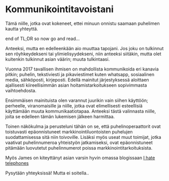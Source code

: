 # Kommunikointitavoistani

Tämä niille, jotka ovat kokeneet, ettei minuun onnistu saamaan puhelimen kautta yhteyttä.

end of TL;DR so now go and read...

Anteeksi, mutta en edelleenkään aio muuttaa tapojani. Jos joku on tulkinnut sen röyhkeydekseni
tai ylimielisyydekseni, niin anteeksi siitäkin, mutta olet kuitenkin tulkinnut asian väärin; muuta tulkintaasi.

Vuonna 2017 tavallisen ihmisen on mahdollista kommunikoida eri kanavia pitkin; puhelin, tekstiviesti
ja pikaviestimet kuten whatsapp, sosiaalinen media, sähköposti, kirjeposti. Edellä mainitut
järjestyksessä aloittaen ajallisesti kiireellisimmän asian hoitamistarkoitukseen sopivimmasta vaihtoehdosta.

Ensimmäisen mainituista olen varannut juurikin vain siihen käyttöön; perheelle, viranomaisille
ja niille, jotka ovat elimellisesti esteellisiä käyttämään muuta kommunikaatiotapaa. Anteeksi
tästä valinnasta niille, joita se edelleen tämän lukemisen jälkeen harmittaa.

Toinen näkökulma ja perusteluni tähän on se, että puhelinoperaattorit ovat toistuvasti epäonnistuneet
markkinointiluontoisten puhelujen suodattamisessa sitä niin toivoville. Lisäksi myös useat muut toimijat,
jotka vaativat puhelinnumeroa yhteistyön jatkamiseksi, ovat epäonnistuneet pitämään luovutetut puhelinnumerot
poissa markkinointitarkoituksista.

Myös James on kiteyttänyt asian varsin hyvin omassa blogissaan [I hate telephones](https://jameshfisher.com/2017/11/08/i-hate-telephones.html)

Pysytään yhteyksissä! Mutta ei soitella..
